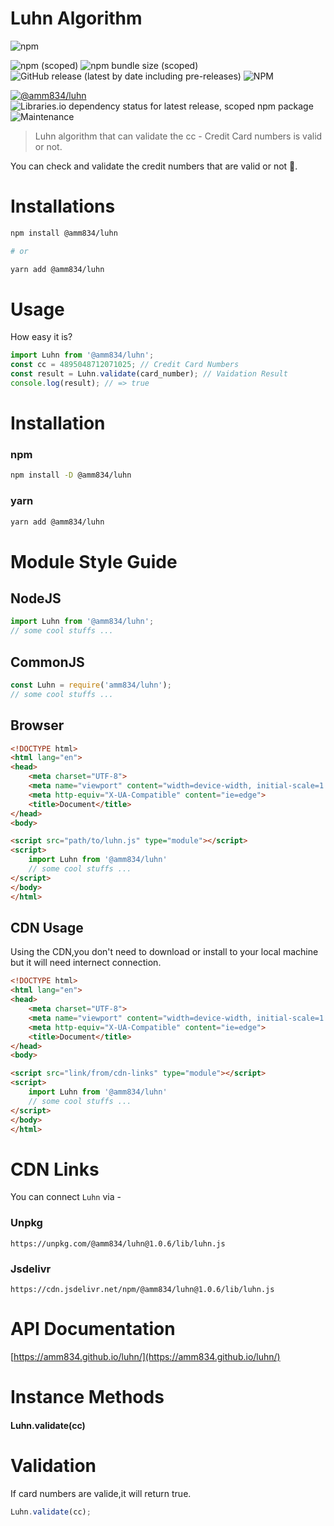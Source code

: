 # Luhn Algorithm

![npm](https://img.shields.io/npm/dw/@amm834/luhn?style=plastic)

![npm (scoped)](https://img.shields.io/npm/v/@amm834/luhn?logo=npm&style=plastic)
![npm bundle size (scoped)](https://img.shields.io/bundlephobia/min/@amm834/luhn?logo=npm&style=plastic)
![GitHub release (latest by date including pre-releases)](https://img.shields.io/github/v/release/amm834/luhn?include_prereleases&style=plastic)
![NPM](https://img.shields.io/npm/l/@amm834/luhn?style=plastic)

[![@amm834/luhn](https://snyk.io/advisor/npm-package/@amm834/luhn/badge.svg)](https://snyk.io/advisor/npm-package/@amm834/luhn)
![Libraries.io dependency status for latest release, scoped npm package](https://img.shields.io/librariesio/release/npm/@amm834/luhn?style=plastic)
![Maintenance](https://img.shields.io/maintenance/yes/2021?style=plastic)

> Luhn algorithm that can validate the cc - Credit Card numbers is valid or not.

You can check and validate the credit numbers that are valid or not 👀.

# Installations

```bash
npm install @amm834/luhn

# or

yarn add @amm834/luhn
```

# Usage

How easy it is?

```js
import Luhn from '@amm834/luhn';
const cc = 4895048712071025; // Credit Card Numbers
const result = Luhn.validate(card_number); // Vaidation Result
console.log(result); // => true
```


# Installation

### npm

```bash
npm install -D @amm834/luhn
```

### yarn

```bash
yarn add @amm834/luhn
```

# Module Style Guide

## NodeJS

```js
import Luhn from '@amm834/luhn';
// some cool stuffs ...
```

## CommonJS 

```js
const Luhn = require('amm834/luhn');
// some cool stuffs ...
```

## Browser

```html
<!DOCTYPE html>
<html lang="en">
<head>
    <meta charset="UTF-8">
    <meta name="viewport" content="width=device-width, initial-scale=1.0">
    <meta http-equiv="X-UA-Compatible" content="ie=edge">
    <title>Document</title>
</head>
<body>

<script src="path/to/luhn.js" type="module"></script>
<script>
    import Luhn from '@amm834/luhn'
    // some cool stuffs ...
</script>
</body>
</html>
```

## CDN Usage

Using the CDN,you don't need to download or install to your local machine but it will need internect connection.

```html
<!DOCTYPE html>
<html lang="en">
<head>
    <meta charset="UTF-8">
    <meta name="viewport" content="width=device-width, initial-scale=1.0">
    <meta http-equiv="X-UA-Compatible" content="ie=edge">
    <title>Document</title>
</head>
<body>

<script src="link/from/cdn-links" type="module"></script>
<script>
    import Luhn from '@amm834/luhn'
    // some cool stuffs ...
</script>
</body>
</html>
```

# CDN Links

You can connect `Luhn` via -

### Unpkg

```
https://unpkg.com/@amm834/luhn@1.0.6/lib/luhn.js
```

### Jsdelivr

```
https://cdn.jsdelivr.net/npm/@amm834/luhn@1.0.6/lib/luhn.js
```

# API Documentation

[https://amm834.github.io/luhn/](https://amm834.github.io/luhn/)


# Instance Methods

#### Luhn.validate(cc)

# Validation

If card numbers are valide,it will return true.

```js
Luhn.validate(cc);
```
